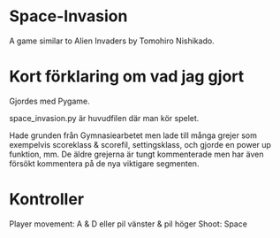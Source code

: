 # Space-Invasion
A game similar to Alien Invaders by Tomohiro Nishikado.

# Kort förklaring om vad jag gjort
Gjordes med Pygame.

space_invasion.py är huvudfilen där man kör spelet.

Hade grunden från Gymnasiearbetet men lade till många grejer som exempelvis scoreklass & scorefil, settingsklass, och gjorde en power up funktion, mm.
De äldre grejerna är tungt kommenterade men har även försökt kommentera på de nya viktigare segmenten.

# Kontroller
Player movement: A & D eller pil vänster & pil höger
Shoot: Space
